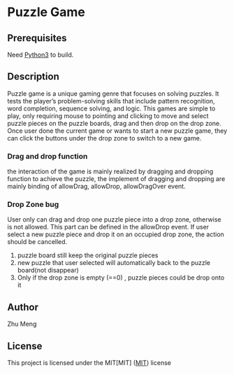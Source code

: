 # Puzzle Game

## Prerequisites
Need [Python3](https://www.python.org/) to build.

## Description
Puzzle game is a unique gaming genre that focuses on solving puzzles. It tests the player’s problem-solving skills that include pattern recognition, word completion, sequence solving, and logic.
This games are simple to play, only requiring mouse to pointing and clicking to move and select puzzle pieces on the puzzle boards, drag and then drop on the drop zone.
Once user done the current game or wants to start a new puzzle game, they can click the buttons under the drop zone to switch to a new game.

### Drag and drop function
the interaction of the game is mainly realized by dragging and dropping function to achieve the puzzle,
the implement of dragging and dropping are mainly binding of allowDrag, allowDrop, allowDragOver event.


### Drop Zone bug
User only can drag and drop one puzzle piece into a drop zone, otherwise is not allowed. This part can be defined in the allowDrop event.
If user select a new puzzle piece and drop it on an occupied drop zone, the action should be cancelled.
1. puzzle board still keep the original puzzle pieces    
2. new puzzle that user selected will automatically back to the puzzle board(not disappear)
3. Only if the drop zone is empty (==0) , puzzle pieces could be drop onto it

## Author
Zhu Meng

## License
This project is licensed under the MIT[MIT]
([MIT](https://choosealicense.com/licenses/mit/)) license

